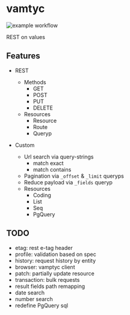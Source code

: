 # vamtyc

![example workflow](https://github.com/guillerglez88/vamtyc/actions/workflows/ci.yml/badge.svg)

REST on values 

## Features

- REST 
  - Methods
    - GET
    - POST
    - PUT
    - DELETE
  - Resources
    - Resource
    - Route
    - Queryp

- Custom
  - Url search via query-strings
    - match exact
    - match contains
  - Pagination via `_offset` & `_limit` queryps
  - Reduce payload via `_fields` queryp
  - Resources
    - Coding
    - List
    - Seq
    - PgQuery

## TODO

- etag: rest e-tag header
- profile: validation based on spec
- history: request history by entity
- browser: vamptyc client
- patch: partially update resource
- transaction: bulk requests
- result fields path remapping
- date search
- number search
- redefine PgQuery sql
